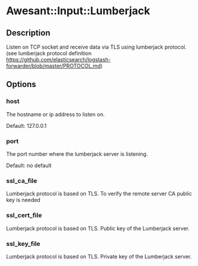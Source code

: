 # Awesant::Input::Lumberjack

## Description

Listen on TCP socket and receive data via TLS using lumberjack protocol.
(see lumberjack protocol definition https://github.com/elasticsearch/logstash-forwarder/blob/master/PROTOCOL.md)

## Options

### host

The hostname or ip address to listen on.

Default: 127.0.0.1

### port

The port number where the lumberjack server is listening.

Default: no default

### ssl_ca_file

Lumberjack protocol is based on TLS. To verify the remote server CA public key is needed

### ssl_cert_file

Lumberjack protocol is based on TLS. Public key of the Lumberjack server.

### ssl_key_file

Lumberjack protocol is based on TLS. Private key of the Lumberjack server.


